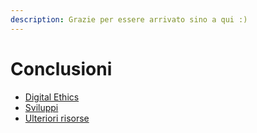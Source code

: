 ```yaml
---
description: Grazie per essere arrivato sino a qui :)
---
```


# Conclusioni

* [Digital Ethics](conclusion/digital-ethics.md)
* [Sviluppi](conclusion/where-to-go.md)
* [Ulteriori risorse](conclusion/resources.md)
